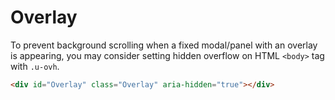 # Overlay

To prevent background scrolling when a fixed modal/panel with an overlay is appearing, you may consider setting hidden overflow on HTML `<body>` tag with `.u-ovh`.

```html
<div id="Overlay" class="Overlay" aria-hidden="true"></div>
```
